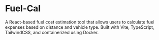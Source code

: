 # Fuel-Cal
A React-based fuel cost estimation tool that allows users to calculate fuel expenses based on distance and vehicle type. Built with Vite, TypeScript, TailwindCSS, and containerized using Docker.
